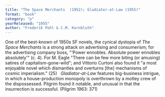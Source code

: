 ```yaml
---
title: "The Space Merchants  (1952); Gladiator-at-Law (1955)"
format: "book"
category: "p"
yearReleased: "1955"
author: "Frederik Pohl & C.M. Kornbluth"
---
```

One of the best-known of 1950s SF novels, the cynical dystopia of _The Space Merchants_ is a strong attack on advertising and consumerism; for the advertising company boss,  "'Power ennobles. Absolute power ennobles absolutely'" (c. 4). For M. Eagle  "There can be few more biting (or amusing) satires of capitalism-gone-wild"; and Vittorio Curtoni also found it  "a most enjoyable novel which dismantles and overturns [the] mechanisms of cosmic imperialism." (25)
 
_Gladiator-at-Law_ features big-business intrigue, in which a house-production monopoly is overthrown by a motley crew of the dispossessed. Pilgrim found it notable, and unusual in that the insurrection is successful. (Pilgrim 1963: 371)
